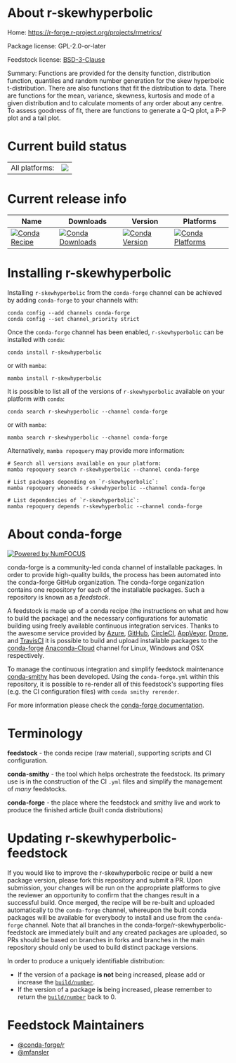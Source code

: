 About r-skewhyperbolic
======================

Home: https://r-forge.r-project.org/projects/rmetrics/

Package license: GPL-2.0-or-later

Feedstock license: [BSD-3-Clause](https://github.com/conda-forge/r-skewhyperbolic-feedstock/blob/main/LICENSE.txt)

Summary: Functions are provided for the density function, distribution function, quantiles and random number generation for the skew hyperbolic t-distribution. There are also functions that fit the distribution to data. There are functions for the mean, variance, skewness, kurtosis and mode of a given distribution and to calculate moments of any order about any centre. To assess goodness of fit, there are functions to generate a Q-Q plot, a P-P plot and a tail plot.

Current build status
====================


<table><tr><td>All platforms:</td>
    <td>
      <a href="https://dev.azure.com/conda-forge/feedstock-builds/_build/latest?definitionId=15087&branchName=main">
        <img src="https://dev.azure.com/conda-forge/feedstock-builds/_apis/build/status/r-skewhyperbolic-feedstock?branchName=main">
      </a>
    </td>
  </tr>
</table>

Current release info
====================

| Name | Downloads | Version | Platforms |
| --- | --- | --- | --- |
| [![Conda Recipe](https://img.shields.io/badge/recipe-r--skewhyperbolic-green.svg)](https://anaconda.org/conda-forge/r-skewhyperbolic) | [![Conda Downloads](https://img.shields.io/conda/dn/conda-forge/r-skewhyperbolic.svg)](https://anaconda.org/conda-forge/r-skewhyperbolic) | [![Conda Version](https://img.shields.io/conda/vn/conda-forge/r-skewhyperbolic.svg)](https://anaconda.org/conda-forge/r-skewhyperbolic) | [![Conda Platforms](https://img.shields.io/conda/pn/conda-forge/r-skewhyperbolic.svg)](https://anaconda.org/conda-forge/r-skewhyperbolic) |

Installing r-skewhyperbolic
===========================

Installing `r-skewhyperbolic` from the `conda-forge` channel can be achieved by adding `conda-forge` to your channels with:

```
conda config --add channels conda-forge
conda config --set channel_priority strict
```

Once the `conda-forge` channel has been enabled, `r-skewhyperbolic` can be installed with `conda`:

```
conda install r-skewhyperbolic
```

or with `mamba`:

```
mamba install r-skewhyperbolic
```

It is possible to list all of the versions of `r-skewhyperbolic` available on your platform with `conda`:

```
conda search r-skewhyperbolic --channel conda-forge
```

or with `mamba`:

```
mamba search r-skewhyperbolic --channel conda-forge
```

Alternatively, `mamba repoquery` may provide more information:

```
# Search all versions available on your platform:
mamba repoquery search r-skewhyperbolic --channel conda-forge

# List packages depending on `r-skewhyperbolic`:
mamba repoquery whoneeds r-skewhyperbolic --channel conda-forge

# List dependencies of `r-skewhyperbolic`:
mamba repoquery depends r-skewhyperbolic --channel conda-forge
```


About conda-forge
=================

[![Powered by
NumFOCUS](https://img.shields.io/badge/powered%20by-NumFOCUS-orange.svg?style=flat&colorA=E1523D&colorB=007D8A)](https://numfocus.org)

conda-forge is a community-led conda channel of installable packages.
In order to provide high-quality builds, the process has been automated into the
conda-forge GitHub organization. The conda-forge organization contains one repository
for each of the installable packages. Such a repository is known as a *feedstock*.

A feedstock is made up of a conda recipe (the instructions on what and how to build
the package) and the necessary configurations for automatic building using freely
available continuous integration services. Thanks to the awesome service provided by
[Azure](https://azure.microsoft.com/en-us/services/devops/), [GitHub](https://github.com/),
[CircleCI](https://circleci.com/), [AppVeyor](https://www.appveyor.com/),
[Drone](https://cloud.drone.io/welcome), and [TravisCI](https://travis-ci.com/)
it is possible to build and upload installable packages to the
[conda-forge](https://anaconda.org/conda-forge) [Anaconda-Cloud](https://anaconda.org/)
channel for Linux, Windows and OSX respectively.

To manage the continuous integration and simplify feedstock maintenance
[conda-smithy](https://github.com/conda-forge/conda-smithy) has been developed.
Using the ``conda-forge.yml`` within this repository, it is possible to re-render all of
this feedstock's supporting files (e.g. the CI configuration files) with ``conda smithy rerender``.

For more information please check the [conda-forge documentation](https://conda-forge.org/docs/).

Terminology
===========

**feedstock** - the conda recipe (raw material), supporting scripts and CI configuration.

**conda-smithy** - the tool which helps orchestrate the feedstock.
                   Its primary use is in the construction of the CI ``.yml`` files
                   and simplify the management of *many* feedstocks.

**conda-forge** - the place where the feedstock and smithy live and work to
                  produce the finished article (built conda distributions)


Updating r-skewhyperbolic-feedstock
===================================

If you would like to improve the r-skewhyperbolic recipe or build a new
package version, please fork this repository and submit a PR. Upon submission,
your changes will be run on the appropriate platforms to give the reviewer an
opportunity to confirm that the changes result in a successful build. Once
merged, the recipe will be re-built and uploaded automatically to the
`conda-forge` channel, whereupon the built conda packages will be available for
everybody to install and use from the `conda-forge` channel.
Note that all branches in the conda-forge/r-skewhyperbolic-feedstock are
immediately built and any created packages are uploaded, so PRs should be based
on branches in forks and branches in the main repository should only be used to
build distinct package versions.

In order to produce a uniquely identifiable distribution:
 * If the version of a package **is not** being increased, please add or increase
   the [``build/number``](https://docs.conda.io/projects/conda-build/en/latest/resources/define-metadata.html#build-number-and-string).
 * If the version of a package **is** being increased, please remember to return
   the [``build/number``](https://docs.conda.io/projects/conda-build/en/latest/resources/define-metadata.html#build-number-and-string)
   back to 0.

Feedstock Maintainers
=====================

* [@conda-forge/r](https://github.com/conda-forge/r/)
* [@mfansler](https://github.com/mfansler/)

